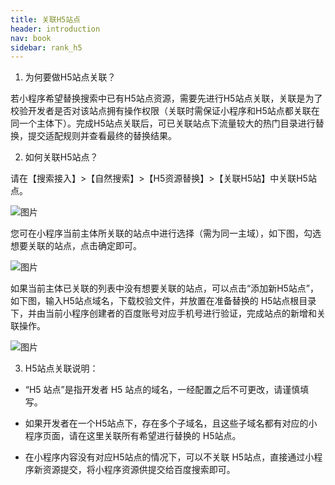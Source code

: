 ```yaml
---
title: 关联H5站点
header: introduction
nav: book
sidebar: rank_h5
---
```





1. 为何要做H5站点关联？

若小程序希望替换搜索中已有H5站点资源，需要先进行H5站点关联，关联是为了校验开发者是否对该站点拥有操作权限（关联时需保证小程序和H5站点都关联在同一个主体下）。完成H5站点关联后，可已关联站点下流量较大的热门目录进行替换，提交适配规则并查看最终的替换结果。

2. 如何关联H5站点？

请在【搜索接入】>【自然搜索】>【H5资源替换】>【关联H5站】中关联H5站点。

![图片](https://b.bdstatic.com/searchbox/icms/searchbox/img/rank01.png)

您可在小程序当前主体所关联的站点中进行选择（需为同一主域），如下图，勾选想要关联的站点，点击确定即可。

![图片](https://b.bdstatic.com/searchbox/icms/searchbox/img/rank02.png)

如果当前主体已关联的列表中没有想要关联的站点，可以点击“添加新H5站点”，如下图，输入H5站点域名，下载校验文件，并放置在准备替换的 H5站点根目录下，并由当前小程序创建者的百度账号对应手机号进行验证，完成站点的新增和关联操作。

![图片](https://b.bdstatic.com/searchbox/icms/searchbox/img/rank03.jpeg)

3. H5站点关联说明：

 - “H5 站点”是指开发者 H5 站点的域名，一经配置之后不可更改，请谨慎填写。

 - 如果开发者在一个H5站点下，存在多个子域名，且这些子域名都有对应的小程序页面，请在这里关联所有希望进行替换的 H5站点。
 
 - 在小程序内容没有对应H5站点的情况下，可以不关联 H5站点，直接通过小程序新资源提交，将小程序资源供提交给百度搜索即可。

